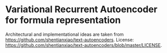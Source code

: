 # Variational Recurrent Autoencoder for formula representation

Architectural and implementational ideas are taken from https://github.com/shentianxiao/text-autoencoders.
License: https://github.com/shentianxiao/text-autoencoders/blob/master/LICENSE.
